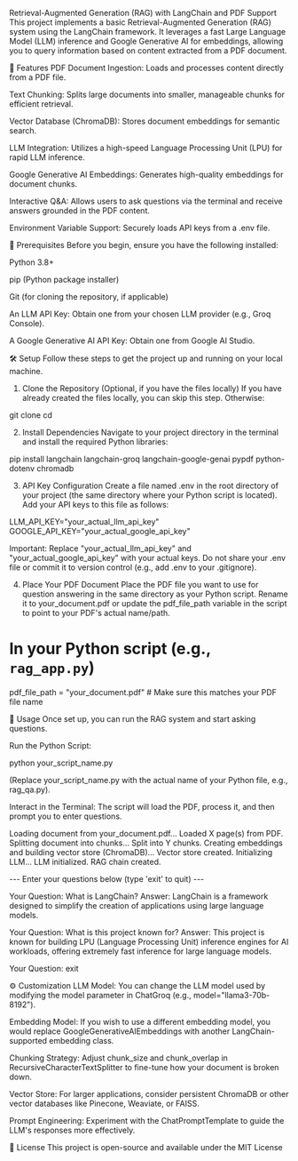 Retrieval-Augmented Generation (RAG) with LangChain and PDF Support
This project implements a basic Retrieval-Augmented Generation (RAG) system using the LangChain framework. It leverages a fast Large Language Model (LLM) inference and Google Generative AI for embeddings, allowing you to query information based on content extracted from a PDF document.

🌟 Features
PDF Document Ingestion: Loads and processes content directly from a PDF file.

Text Chunking: Splits large documents into smaller, manageable chunks for efficient retrieval.

Vector Database (ChromaDB): Stores document embeddings for semantic search.

LLM Integration: Utilizes a high-speed Language Processing Unit (LPU) for rapid LLM inference.

Google Generative AI Embeddings: Generates high-quality embeddings for document chunks.

Interactive Q&A: Allows users to ask questions via the terminal and receive answers grounded in the PDF content.

Environment Variable Support: Securely loads API keys from a .env file.

🚀 Prerequisites
Before you begin, ensure you have the following installed:

Python 3.8+

pip (Python package installer)

Git (for cloning the repository, if applicable)

An LLM API Key: Obtain one from your chosen LLM provider (e.g., Groq Console).

A Google Generative AI API Key: Obtain one from Google AI Studio.

🛠️ Setup
Follow these steps to get the project up and running on your local machine.

1. Clone the Repository (Optional, if you have the files locally)
If you have already created the files locally, you can skip this step. Otherwise:

git clone <your-repository-url>
cd <your-project-directory>


2. Install Dependencies
Navigate to your project directory in the terminal and install the required Python libraries:

pip install langchain langchain-groq langchain-google-genai pypdf python-dotenv chromadb


3. API Key Configuration
Create a file named .env in the root directory of your project (the same directory where your Python script is located). Add your API keys to this file as follows:

LLM_API_KEY="your_actual_llm_api_key"
GOOGLE_API_KEY="your_actual_google_api_key"


Important: Replace "your_actual_llm_api_key" and "your_actual_google_api_key" with your actual keys. Do not share your .env file or commit it to version control (e.g., add .env to your .gitignore).

4. Place Your PDF Document
Place the PDF file you want to use for question answering in the same directory as your Python script. Rename it to your_document.pdf or update the pdf_file_path variable in the script to point to your PDF's actual name/path.

# In your Python script (e.g., `rag_app.py`)
pdf_file_path = "your_document.pdf" # Make sure this matches your PDF file name


🏃 Usage
Once set up, you can run the RAG system and start asking questions.

Run the Python Script:

python your_script_name.py


(Replace your_script_name.py with the actual name of your Python file, e.g., rag_qa.py).

Interact in the Terminal:
The script will load the PDF, process it, and then prompt you to enter questions.

Loading document from your_document.pdf...
Loaded X page(s) from PDF.
Splitting document into chunks...
Split into Y chunks.
Creating embeddings and building vector store (ChromaDB)...
Vector store created.
Initializing LLM...
LLM initialized.
RAG chain created.

--- Enter your questions below (type 'exit' to quit) ---

Your Question: What is LangChain?
Answer: LangChain is a framework designed to simplify the creation of applications using large language models.

Your Question: What is this project known for?
Answer: This project is known for building LPU (Language Processing Unit) inference engines for AI workloads, offering extremely fast inference for large language models.

Your Question: exit


⚙️ Customization
LLM Model: You can change the LLM model used by modifying the model parameter in ChatGroq (e.g., model="llama3-70b-8192").

Embedding Model: If you wish to use a different embedding model, you would replace GoogleGenerativeAIEmbeddings with another LangChain-supported embedding class.

Chunking Strategy: Adjust chunk_size and chunk_overlap in RecursiveCharacterTextSplitter to fine-tune how your document is broken down.

Vector Store: For larger applications, consider persistent ChromaDB or other vector databases like Pinecone, Weaviate, or FAISS.

Prompt Engineering: Experiment with the ChatPromptTemplate to guide the LLM's responses more effectively.

📄 License
This project is open-source and available under the MIT License
